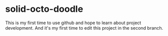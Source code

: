 # solid-octo-doodle
This is my first time to use github and hope to learn about project development.
And it's my first time to edit this project in the second branch.
